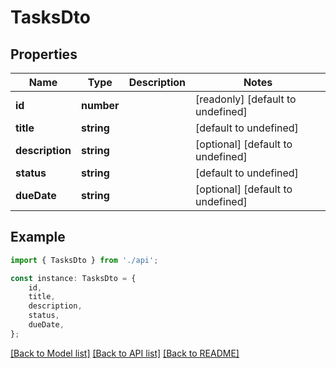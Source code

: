 # TasksDto


## Properties

Name | Type | Description | Notes
------------ | ------------- | ------------- | -------------
**id** | **number** |  | [readonly] [default to undefined]
**title** | **string** |  | [default to undefined]
**description** | **string** |  | [optional] [default to undefined]
**status** | **string** |  | [default to undefined]
**dueDate** | **string** |  | [optional] [default to undefined]

## Example

```typescript
import { TasksDto } from './api';

const instance: TasksDto = {
    id,
    title,
    description,
    status,
    dueDate,
};
```

[[Back to Model list]](../README.md#documentation-for-models) [[Back to API list]](../README.md#documentation-for-api-endpoints) [[Back to README]](../README.md)
